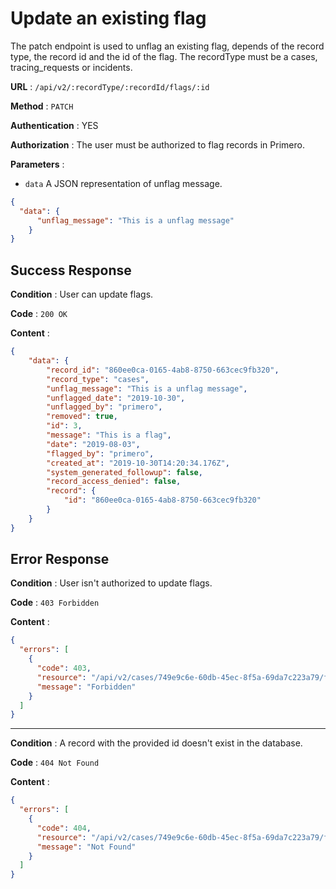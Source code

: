 <!-- Copyright (c) 2014 - 2023 UNICEF. All rights reserved. -->

# Update an existing flag

The patch endpoint is used to unflag an existing flag, depends of the record type, the record id and the id of the flag.
The recordType must be a cases, tracing_requests or incidents.

**URL** : `/api/v2/:recordType/:recordId/flags/:id`

**Method** : `PATCH`

**Authentication** : YES

**Authorization** : The user must be authorized to flag records in Primero.

**Parameters** : 

* `data` A JSON representation of unflag message.
```json
{
  "data": {
      "unflag_message": "This is a unflag message"
    }
}
```

## Success Response

**Condition** : User can update flags.

**Code** : `200 OK`

**Content** :

```json
{
    "data": {
        "record_id": "860ee0ca-0165-4ab8-8750-663cec9fb320",
        "record_type": "cases",
        "unflag_message": "This is a unflag message",
        "unflagged_date": "2019-10-30",
        "unflagged_by": "primero",
        "removed": true,
        "id": 3,
        "message": "This is a flag",
        "date": "2019-08-03",
        "flagged_by": "primero",
        "created_at": "2019-10-30T14:20:34.176Z",
        "system_generated_followup": false,
        "record_access_denied": false,
        "record": {
            "id": "860ee0ca-0165-4ab8-8750-663cec9fb320"
        }
    }
}
```

## Error Response

**Condition** : User isn't authorized to update flags.

**Code** : `403 Forbidden`

**Content** :

```json
{
  "errors": [
    {
      "code": 403,
      "resource": "/api/v2/cases/749e9c6e-60db-45ec-8f5a-69da7c223a79/flags/1",
      "message": "Forbidden"
    }
  ]
}
```

---

**Condition** : A record with the provided id doesn't exist in the database.

**Code** : `404 Not Found`

**Content** :

```json
{
  "errors": [
    {
      "code": 404,
      "resource": "/api/v2/cases/749e9c6e-60db-45ec-8f5a-69da7c223a79/flags/1",
      "message": "Not Found"
    }
  ]
}
```
